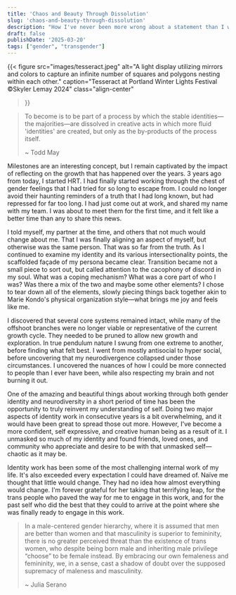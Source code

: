 ```yaml
---
title: 'Chaos and Beauty Through Dissolution'
slug: 'chaos-and-beauty-through-dissolution'
description: "How I've never been more wrong about a statement than I was 3 years ago and am forever grateful"
draft: false
publishDate: '2025-03-20'
tags: ["gender", "transgender"]
---
```

{{< figure
  src="images/tesseract.jpeg"
  alt="A light display utilizing mirrors and colors to capture an infinite number of squares and polygons nesting within each other."
  caption="Tesseract at Portland Winter Lights Festival ©Skyler Lemay 2024"
  class="align-center"
>}}

> To become is to be part of a process by which the stable identities—the majorities—are dissolved in creative acts in which more fluid 'identities' are created, but only as the by-products of the process itself.
> 
> ~ Todd May

Milestones are an interesting concept, but I remain captivated by the impact of reflecting on the growth that has happened over the years. 3 years ago from today, I started HRT. I had finally started working through the chest of gender feelings that I had tried for so long to escape from. I could no longer avoid their haunting reminders of a truth that I had long known, but had repressed for far too long. I had just come out at work, and shared my name with my team. I was about to meet them for the first time, and it felt like a better time than any to share this news.

I told myself, my partner at the time, and others that not much would change about me. That I was finally aligning an aspect of myself, but otherwise was the same person. That was so far from the truth. As I continued to examine my identity and its various intersectionality points, the scaffolded façade of my persona became clear. Transition became not a small piece to sort out, but called attention to the cacophony of discord in my soul. What was a coping mechanism? What was a core part of who I was? Was there a mix of the two and maybe some other elements? I chose to tear down all of the elements, slowly piecing things back together akin to Marie Kondo's physical organization style—what brings me joy and feels like me.

I discovered that several core systems remained intact, while many of the offshoot branches were no longer viable or representative of the current growth cycle. They needed to be pruned to allow new growth and exploration. In true pendulum nature I swung from one extreme to another, before finding what felt best. I went from mostly antisocial to hyper social, before uncovering that my neurodivergence collapsed under those circumstances. I uncovered the nuances of how I could be more connected to people than I ever have been, while also respecting my brain and not burning it out.

One of the amazing and beautiful things about working through both gender identity and neurodiversity in a short period of time has been the opportunity to truly reinvent my understanding of self. Doing two major aspects of identity work in consecutive years is a bit overwhelming, and it would have been great to spread those out more. However, I've become a more confident, self expressive, and creative human being as a result of it. I unmasked so much of my identity and found friends, loved ones, and community who appreciate and desire to be with that unmasked self—chaotic as it may be.

Identity work has been some of the most challenging internal work of my life. It's also exceeded every expectation I could have dreamed of. Naïve me thought that little would change. They had no idea how almost everything would change. I'm forever grateful for her taking that terrifying leap, for the trans people who paved the way for me to engage in this work, and for the past self who did the best that they could to arrive at the point where she was finally ready to engage in this work.

> In a male-centered gender hierarchy, where it is assumed that men are better than women and that masculinity is superior to femininity, there is no greater perceived threat than the existence of trans women, who despite being born male and inheriting male privilege “choose” to be female instead. By embracing our own femaleness and femininity, we, in a sense, cast a shadow of doubt over the supposed supremacy of maleness and masculinity.
> 
> ~ Julia Serano

